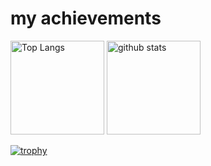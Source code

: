 # my achievements
<p align="left"> 
  <img alt="Top Langs" height="150px" src="https://github-readme-stats.vercel.app/api/top-langs/?username=kojake&layout=compact&count_private=true&show_icons=true&theme=onedark" />
  <img alt="github stats" height="150px" src="https://github-readme-stats.vercel.app/api?username=kojake&count_private=true&show_icons=true&show_icons=true&theme=onedark" />
</p>

[![trophy](https://github-profile-trophy.vercel.app/?username=kojake&theme=onedark&column=7
)](https://github.com/ryo-ma/github-profile-trophy)
